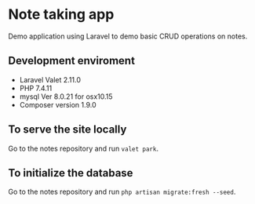 # Note taking app 
Demo application using Laravel to demo basic CRUD operations on notes.

## Development enviroment
* Laravel Valet 2.11.0
* PHP 7.4.11
* mysql  Ver 8.0.21 for osx10.15
* Composer version 1.9.0

## To serve the site locally
Go to the notes repository and run `valet park`.

## To initialize the database
Go to the notes repository and run `php artisan migrate:fresh --seed`.
 
